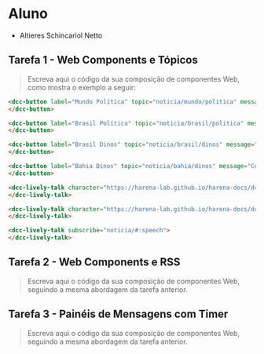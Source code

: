 # Aluno
* Altieres Schincariol Netto

## Tarefa 1 - Web Components e Tópicos

> Escreva aqui o código da sua composição de componentes Web, como mostra o exemplo a seguir:

~~~html
<dcc-button label="Mundo Política" topic="noticia/mundo/politica" message="Calor extremo no Canadá e frio recorde no Brasil, veja como o horóscopo dessa semana pode te ajudar a selecionar a melhor pochete para o seu outfit.">
</dcc-button>

<dcc-button label="Brasil Política" topic="noticia/brasil/politica" message="Acre, você ACREdita?">
</dcc-button>

<dcc-button label="Brasil Dinos" topic="noticia/brasil/dinos" message="Foi encontrado o primeiro fóssil de dinossauro na Ilha do Mel-PR. Graças ao ocorrido, decidiram batizá-lo de Melinossauro.">
</dcc-button>

<dcc-button label="Bahia Dinos" topic="noticia/bahia/dinos" message="Confira o estranho caso do dinossauro que foi encontrado em uma fábrica de beneficiamento de chocolate de Ilhéus-BA nessa quinta-feira. O CEO da Cacau Colmeia informou que irão produzir uma linha de produtos de ovos de dinossauro de chocolate em comemoração ao ocorrido.">
</dcc-button>

<dcc-lively-talk character="https://harena-lab.github.io/harena-docs/dccs/reference/images/nurse.png" subscribe="noticia/brasil/#:speech">
</dcc-lively-talk>

<dcc-lively-talk character="https://harena-lab.github.io/harena-docs/dccs/reference/images/doctor.png" subscribe="noticia/+/politica:speech">
</dcc-lively-talk>

<dcc-lively-talk subscribe="noticia/#:speech">
</dcc-lively-talk>
~~~

## Tarefa 2 - Web Components e RSS
> Escreva aqui o código da sua composição de componentes Web, seguindo a mesma abordagem da tarefa anterior.

## Tarefa 3 - Painéis de Mensagens com Timer
> Escreva aqui o código da sua composição de componentes Web, seguindo a mesma abordagem da tarefa anterior.